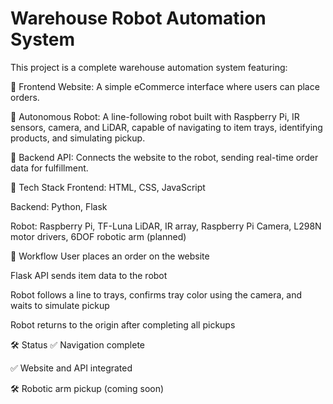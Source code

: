# Warehouse Robot Automation System

This project is a complete warehouse automation system featuring:

🛒 Frontend Website: A simple eCommerce interface where users can place orders.

🤖 Autonomous Robot: A line-following robot built with Raspberry Pi, IR sensors, camera, and LiDAR, capable of navigating to item trays, identifying products, and simulating pickup.

🔗 Backend API: Connects the website to the robot, sending real-time order data for fulfillment.

🚀 Tech Stack
Frontend: HTML, CSS, JavaScript

Backend: Python, Flask

Robot: Raspberry Pi, TF-Luna LiDAR, IR array, Raspberry Pi Camera, L298N motor drivers, 6DOF robotic arm (planned)

🔄 Workflow
User places an order on the website

Flask API sends item data to the robot

Robot follows a line to trays, confirms tray color using the camera, and waits to simulate pickup

Robot returns to the origin after completing all pickups

🛠️ Status
✅ Navigation complete

✅ Website and API integrated

🛠️ Robotic arm pickup (coming soon)
